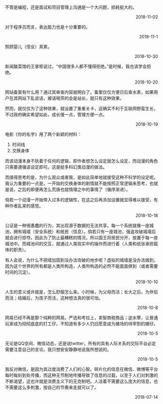  <div class="card hoverable"><div class="card-content"> 
不管是编程，还是面试和项目管理上沟通是一个大问题，损耗挺大的。  
 <p align='right'>2018-11-02</p></div></div> 


 <div class="card hoverable"><div class="card-content"> 
对于程序员而言，表达能力也是十分重要的。
 <p align='right'>2018-11-1</p></div></div> 

<div class="card hoverable">
<div class="card-content">
照顾婴儿（侄女）真累。
<p align="right">2018-10-30</p>
</div></div>

<div class="card hoverable">
<div class="card-content">
新闻酸菜馆的王掌柜说过，“中国很多人都不懂得拒绝。”是时候，我也该学会拒绝。
<p align="right">2018-10-20</p>
</div></div>


<div class="card hoverable">
<div class="card-content">
网站备案有什么用？通过其审查内容就明白了。备案仅仅方便日后查水表，如果用户在其网站下乱说话，被请喝茶的会是站长，就只有这种效果。
<p>然而，就仅仅为了这种效果，就设置了重重关卡，这确实不利于互联网野蛮生长，不过政府确实希望如此，成长慢一点，管理方便一点。</p>
<p align="right">2018-10-19</p>
</div></div>

<div class="card hoverable">
<div class="card-content">
<p>电影《你的名字》用了两个新颖的材料：</p>
<ol start='' >
<li>时间线</li>
<li>交换身体</li>
</ol>
<p>而该动漫本身不执着于任何的逻辑，即作者想怎么设定就怎么设定，而动漫的角色只需要遵循该设定即可。这是挺多科幻类动漫的做法。</p>
<p>而值得思考的是，为什么观众或者我，是如此简单地就接受这种不科学的设定呢。我认为重要的一点是，一开始的交换身体的剧情就不能按照正常逻辑来思考，也就是说，之后的即便再怎么荒唐也就情理之中的事情了（循序渐进）。</p>
<p>倘若一个动漫一开始带入过多的逻辑性，在这之后再添加设置就显得难以接受，有种作者乱来的感觉。</p>
<p align="right">2018-10-18</p>
</div></div>

<div class="card hoverable">
<div class="card-content">
公证是一种很愚蠢的行为，其出现源于数据的无法共享。每一个系统就像一座城池，拥有城墙（安全系统）和居民（信息）。倘若只有一座城池，强盗攻破城墙后就会进行掠夺。因此为了防止最糟糕的情况，所以国王将居民分开，放置于每一座城池中。而城池间的交互，就通过人类现实中的操作而进行着（人类和纸张承担载体的职责）。
<p>有人会说，为什么不把墙加固到没办法攻破的地步呢？虚拟的城墙是没办法做到，因为这个世界的所有都是人类所构造，人类所构造的必然不能面面俱到（或者需要时间的沉淀）。</p>
<p align="right">2018-10-10</p>
</div></div>


<div class="card hoverable">
<div class="card-content">
人生的意义或许就是，怎么舒服怎么来。小时候，为父母而活；长大之后，为伴侣而活；结婚后，为孩子而活，这种想法真的很可怕。
<p align="right">2018-10-8</p>
</div></div>

<div class="card hoverable">
<div class="card-content">
网易已经不再是那个纯粹的网易。严选和考拉上，卖智商税商品；逆水寒，让普通玩家成为彻彻底底的打工仔。不知道有多少人仍旧愿意成为猪场的待宰割的猪仔。
<p align="right">2018-10-5</p>
</div></div>

<div class="card hoverable">
<div class="card-content">
无论是QQ空间、微信动态，还是说twitter，所有的具有人际关系的交际平台必定需要注意自己的言论。我只想安安静静地说我所想说的。
<p align="right">2018-10-5</p>
</div></div>


<div class="card hoverable">
<div class="card-content">
我反对微信，是因为其过度消费了人们的心智。碎片化的信息在微信、微博等平台每时每刻到处传播，而这种无节制地传播导致了信息的过载，以至于人们对刺激的不断渴望，这也许就是消费主义下的无克制吧。人活着不需要这么庞大的信息，也不需要这么多刺激，按自己的节奏来走就可以了。
<p align="right">2018-07-14</p>
</div>

